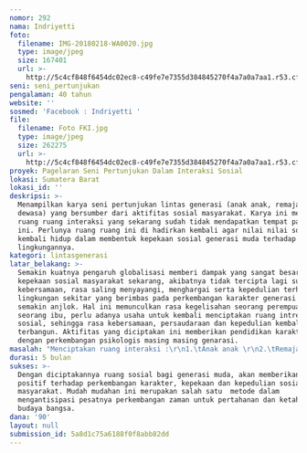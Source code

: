 ```yaml
---
nomor: 292
nama: Indriyetti
foto:
  filename: IMG-20180218-WA0020.jpg
  type: image/jpeg
  size: 167401
  url: >-
    http://5c4cf848f6454dc02ec8-c49fe7e7355d384845270f4a7a0a7aa1.r53.cf2.rackcdn.com/5d460034-f949-466b-8bca-c61aa74dcc85/IMG-20180218-WA0020.jpg
seni: seni_pertunjukan
pengalaman: 40 tahun
website: ''
sosmed: 'Facebook : Indriyetti '
file:
  filename: Foto FKI.jpg
  type: image/jpeg
  size: 262275
  url: >-
    http://5c4cf848f6454dc02ec8-c49fe7e7355d384845270f4a7a0a7aa1.r53.cf2.rackcdn.com/b06bf1b3-2500-4aa8-a136-0e02954fb88b/Foto%20FKI.jpg
proyek: Pagelaran Seni Pertunjukan Dalam Interaksi Sosial
lokasi: Sumatera Barat
lokasi_id: ''
deskripsi: >-
  Menampilkan karya seni pertunjukan lintas generasi (anak anak, remaja dan
  dewasa) yang bersumber dari aktifitas sosial masyarakat. Karya ini menciptakan
  ruang ruang interaksi yang sekarang sudah tidak mendapatkan tempat pada zaman
  ini. Perlunya ruang ruang ini di hadirkan kembali agar nilai nilai sosial
  kembali hidup dalam membentuk kepekaan sosial generasi muda terhadap
  lingkungannya.
kategori: lintasgenerasi
latar_belakang: >-
  Semakin kuatnya pengaruh globalisasi memberi dampak yang sangat besar terhadap
  kepekaan sosial masyarakat sekarang, akibatnya tidak tercipta lagi suasana
  kebersamaan, rasa saling menyayangi, menghargai serta kepedulian terhadap
  lingkungan sekitar yang berimbas pada perkembangan karakter generasi muda yang
  semakin anjlok. Hal ini memunculkan rasa kegelisahan seorang perempuan dan
  seorang ibu, perlu adanya usaha untuk kembali menciptakan ruang intreaksi
  sosial, sehingga rasa kebersamaan, persaudaraan dan kepedulian kembali
  terbangun. Aktifitas yang diciptakan ini memberikan pendidikan karakter sesuai
  dengan perkembangan psikologis masing masing genarasi.
masalah: "Menciptakan ruang interaksi :\r\n1.\tAnak anak \r\n2.\tRemaja\r\n3.\tDewasa \r\nyang dikemas dalam bentuk seni pertunjukan kekinian. \r\n"
durasi: 5 bulan
sukses: >-
  Dengan diciptakannya ruang sosial bagi generasi muda, akan memberikan dampak
  positif terhadap perkembangan karakter, kepekaan dan kepedulian sosial
  masyarakat. Mudah mudahan ini merupakan salah satu  metode dalam
  mengantisipasi pesatnya perkembangan zaman untuk pertahanan dan ketahanan
  budaya bangsa. 
dana: '90'
layout: null
submission_id: 5a8d1c75a6188f0f8abb82dd
---
```

